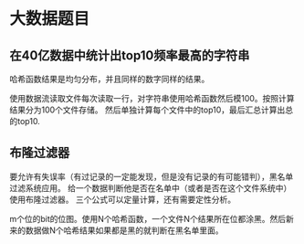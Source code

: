 # 大数据题目

## 在40亿数据中统计出top10频率最高的字符串

哈希函数结果是均匀分布，并且同样的数字同样的结果。

使用数据流读取文件每次读取一行，对字符串使用哈希函数然后模100。按照计算结果分为100个文件存储。
然后单独计算每个文件中的top10，最后汇总计算出总的top10.

## 布隆过滤器

要允许有失误率（有过记录的一定能发现，但是没有记录的有可能错判），黑名单过滤系统应用。
给一个数据判断他是否在名单中（或者是否在这个文件系统中）使用布隆过滤器。
三个公式可以定量计算，还有需要定性分析。

m个位的bit的位图。使用N个哈希函数，一个文件N个结果所在位都涂黑。然后新来的数据做N个哈希结果如果都是黑的就判断在黑名单里面。
